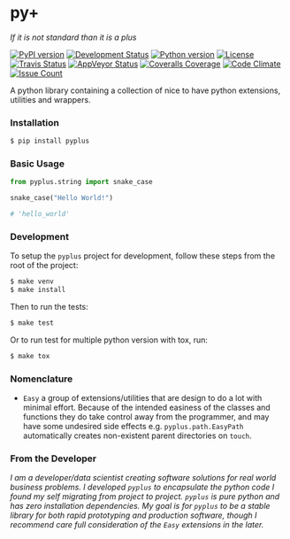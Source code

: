 # py+

*If it is not standard than it is a plus*

[![PyPI version](https://badge.fury.io/py/pyplus.svg)](https://pypi.org/project/pyplus/)
[![Development Status](https://img.shields.io/pypi/status/pyplus.svg)](https://pypi.org/project/pyplus/)
[![Python version](https://img.shields.io/pypi/pyversions/pyplus.svg)](https://pypi.org/project/pyplus/)
[![License](https://img.shields.io/pypi/l/pyplus.svg)](https://pypi.org/project/pyplus/)
[![Travis Status](https://travis-ci.org/alexbahnisch/pyplus.svg?branch=master)](https://travis-ci.org/alexbahnisch/pyplus)
[![AppVeyor Status](https://ci.appveyor.com/api/projects/status/upqpx9g2ssxbugu0/branch/master?svg=true)](https://ci.appveyor.com/project/alexbahnisch/pyplus)
[![Coveralls Coverage](https://coveralls.io/repos/github/alexbahnisch/pyplus/badge.svg)](https://coveralls.io/github/alexbahnisch/pyplus)
[![Code Climate](https://codeclimate.com/github/alexbahnisch/pyplus/badges/gpa.svg)](https://codeclimate.com/github/alexbahnisch/pyplus)
[![Issue Count](https://codeclimate.com/github/alexbahnisch/pyplus/badges/issue_count.svg)](https://codeclimate.com/github/alexbahnisch/pyplus/issues)

A python library containing a collection of nice to have python extensions, utilities and wrappers.

### Installation

```bash
$ pip install pyplus
```

### Basic Usage

```python
from pyplus.string import snake_case

snake_case("Hello World!")

# 'hello_world'
```

[comment]: <> (DocsUrlPlacemarker)

### Development

To setup the `pyplus` project for development, follow these steps from the root of the project:

```bash
$ make venv
$ make install
```

Then to run the tests:

```bash
$ make test
```

Or to run test for multiple python version with tox, run:

```bash
$ make tox
```

### Nomenclature

* `Easy` a group of extensions/utilities that are design to do a lot with minimal effort. Because of the intended 
easiness of the classes and functions they do take control away from the programmer, and may have some undesired side 
effects e.g. `pyplus.path.EasyPath` automatically creates non-existent parent directories on `touch`. 

### From the Developer

*I am a developer/data scientist creating software solutions for real world business problems. I developed *`pyplus`* to 
encapsulate the python code I found my self migrating from project to project. *`pyplus`* is pure python and has zero 
installation dependencies. My goal is for *`pyplus`* to be a stable library for both rapid prototyping and production 
software, though I recommend care full consideration of the *`Easy`* extensions in the later.*
